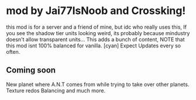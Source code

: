 # mod by Jai77IsNoob and Crossking!
this mod is for a server and a friend of mine, but idc who really uses this, If you see the shadow tier units looking weird, its probably because mindustry doesn't allow transparent units... This adds a bunch of content, NOTE that this mod isnt 100% balanced for vanilla.
[cyan] Expect Updates every so often.

## Coming soon
New planet where A.N.T comes from while trying to take over other planets.
Texture redos
Balancing and much more.
